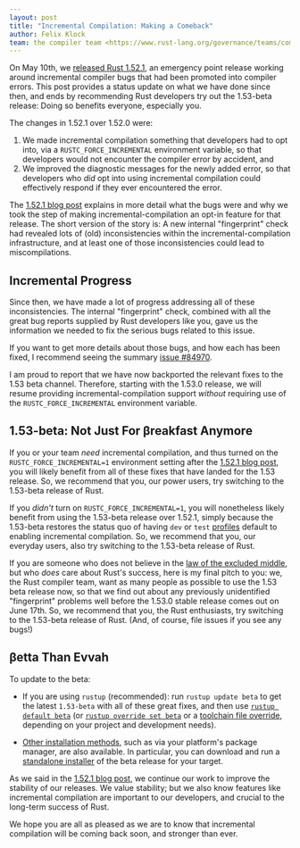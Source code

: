 ```yaml
---
layout: post
title: "Incremental Compilation: Making a Comeback"
author: Felix Klock
team: the compiler team <https://www.rust-lang.org/governance/teams/compiler>
---
```


On May 10th, we [released Rust 1.52.1][1.52.1 blog post], an emergency point
release working around incremental compiler bugs that had been promoted into
compiler errors. This post provides a status update on what we have done since
then, and ends by recommending Rust developers try out the 1.53-beta release:
Doing so benefits everyone, especially you.

The changes in 1.52.1 over 1.52.0 were:
 1. We made incremental compilation
something that developers had to opt into, via a `RUSTC_FORCE_INCREMENTAL`
environment variable, so that developers would not encounter the compiler error by accident, and
 2. We improved the
diagnostic messages for the newly added error, so that developers who *did* opt into using incremental compilation could effectively respond
if they ever encountered the error.

The [1.52.1 blog post][] explains in more detail what the bugs were and why we
took the step of making incremental-compilation an opt-in feature for that
release. The short version of the story is: A new internal "fingerprint" check
had revealed lots of (old) inconsistencies within the incremental-compilation
infrastructure, and at least one of those inconsistencies could lead to
miscompilations.

[1.52.1 blog post]: https://blog.rust-lang.org/2021/05/10/Rust-1.52.1.html

## Incremental Progress

Since then, we have made a lot of progress addressing all of these
inconsistencies. The internal "fingerprint" check, combined with all the great
bug reports supplied by Rust developers like you, gave us the information we
needed to fix the serious bugs related to this issue.

If you want to get more details about those bugs, and how each has been fixed, I
recommend seeing the summary [issue #84970][].

[issue #84970]: https://github.com/rust-lang/rust/issues/84970

I am proud to report that we have now backported the relevant fixes to the 1.53
beta channel. Therefore, starting with the 1.53.0 release, we will resume
providing incremental-compilation support *without* requiring use of the
`RUSTC_FORCE_INCREMENTAL` environment variable.

## 1.53-beta: Not Just For βreakfast Anymore

If you or your team *need* incremental compilation, and thus turned on the
`RUSTC_FORCE_INCREMENTAL=1` environment setting after the [1.52.1 blog post][],
you will likely benefit from all of these fixes that have landed for the 1.53
release. So, we recommend that you, our power users, try switching to the
1.53-beta release of Rust.

If you *didn't* turn on `RUSTC_FORCE_INCREMENTAL=1`, you will nonetheless likely
benefit from using the 1.53-beta release over 1.52.1, simply because the
1.53-beta restores the status quo of having `dev` or `test` [profiles][] default
to enabling incremental compilation. So, we recommend that you, our everyday
users, also try switching to the 1.53-beta release of Rust.

[profiles]: https://doc.rust-lang.org/cargo/reference/profiles.html

If you are someone who does not believe in the [law of the excluded middle][],
but who *does* care about Rust's success, here is my final pitch to you: we, the
Rust compiler team, want as many people as possible to use the 1.53 beta release
now, so that we find out about any previously unidentified "fingerprint"
problems well before the 1.53.0 stable release comes out on June 17th. So, we
recommend that you, the Rust enthusiasts, try switching to the 1.53-beta release
of Rust. (And, of course, file issues if you see any bugs!)

[law of the excluded middle]: https://en.wikipedia.org/wiki/Law_of_excluded_middle

## βetta Than Evvah

To update to the beta:

 * If you are using `rustup` (recommended): run  `rustup update beta` to get the
   latest `1.53-beta` with all of these great fixes, and then use [`rustup default beta`][]
   (or [`rustup override set beta`][] or a [toolchain file override][], depending on your
   project and development needs).

[`rustup default beta`]: https://rust-lang.github.io/rustup/overrides.html#default-toolchain
[`rustup override set beta`]: https://rust-lang.github.io/rustup/overrides.html#directory-overrides
[toolchain file override]: https://rust-lang.github.io/rustup/overrides.html#the-toolchain-file

 * [Other installation methods][], such as via your platform's package
   manager, are also available. In particular, you can download and run a
   [standalone installer][] of the beta release for your target.

[Other installation methods]: https://forge.rust-lang.org/infra/other-installation-methods.html
[standalone installer]: https://forge.rust-lang.org/infra/other-installation-methods.html#standalone

As we said in the [1.52.1 blog post][], we continue our work to improve the
stability of our releases. We value stability; but we also know features like
incremental compilation are important to our developers, and crucial to the
long-term success of Rust.

We hope you are all as pleased as we are to know that incremental compilation
will be coming back soon, and stronger than ever.
